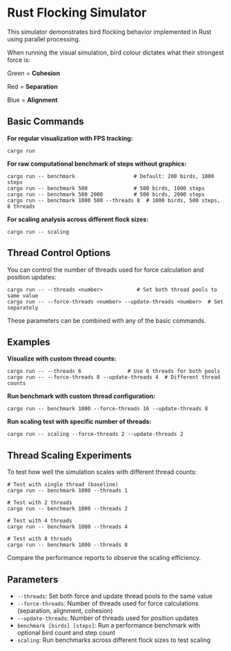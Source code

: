 # Rust Flocking Simulator

This simulator demonstrates bird flocking behavior implemented in Rust using parallel processing.

When running the visual simulation, bird colour dictates what their strongest force is:

Green = **Cohesion**

Red = **Separation**

Blue = **Alignment**

## Basic Commands

**For regular visualization with FPS tracking:**

```
cargo run
```

**For raw computational benchmark of steps without graphics:**

```
cargo run -- benchmark                   # Default: 200 birds, 1000 steps
cargo run -- benchmark 500               # 500 birds, 1000 steps
cargo run -- benchmark 500 2000          # 500 birds, 2000 steps
cargo run -- benchmark 1000 500 --threads 8  # 1000 birds, 500 steps, 8 threads
```

**For scaling analysis across different flock sizes:**

```
cargo run -- scaling
```

## Thread Control Options

You can control the number of threads used for force calculation and position updates:

```
cargo run -- --threads <number>           # Set both thread pools to same value
cargo run -- --force-threads <number> --update-threads <number>  # Set separately
```

These parameters can be combined with any of the basic commands.

## Examples

**Visualize with custom thread counts:**

```
cargo run -- --threads 6               # Use 6 threads for both pools
cargo run -- --force-threads 8 --update-threads 4  # Different thread counts
```

**Run benchmark with custom thread configuration:**

```
cargo run -- benchmark 1000 --force-threads 16 --update-threads 8
```

**Run scaling test with specific number of threads:**

```
cargo run -- scaling --force-threads 2 --update-threads 2
```

## Thread Scaling Experiments

To test how well the simulation scales with different thread counts:

```
# Test with single thread (baseline)
cargo run -- benchmark 1000 --threads 1

# Test with 2 threads
cargo run -- benchmark 1000 --threads 2

# Test with 4 threads
cargo run -- benchmark 1000 --threads 4

# Test with 8 threads
cargo run -- benchmark 1000 --threads 8
```

Compare the performance reports to observe the scaling efficiency.

## Parameters

- `--threads`: Set both force and update thread pools to the same value
- `--force-threads`: Number of threads used for force calculations (separation, alignment, cohesion)
- `--update-threads`: Number of threads used for position updates
- `benchmark [birds] [steps]`: Run a performance benchmark with optional bird count and step count
- `scaling`: Run benchmarks across different flock sizes to test scaling

